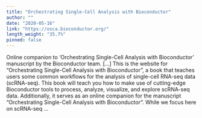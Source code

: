 ```yaml
---
title: "Orchestrating Single-Cell Analysis with Bioconductor"
author: ""
date: "2020-05-16"
link: "https://osca.bioconductor.org/"
length_weight: "35.7%"
pinned: false
---
```


Online companion to ‘Orchestrating Single-Cell Analysis with Bioconductor’ manuscript by the Bioconductor team. [...] This is the website for “Orchestrating Single-Cell Analysis with Bioconductor”, a book that teaches users some common workflows for the analysis of single-cell RNA-seq data (scRNA-seq). This book will teach you how to make use of cutting-edge Bioconductor tools to process, analyze, visualize, and explore scRNA-seq data. Additionally, it serves as an online companion for the manuscript “Orchestrating Single-Cell Analysis with Bioconductor”. While we focus here on scRNA-seq ...
